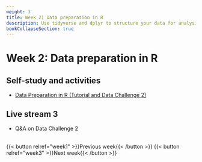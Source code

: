 ```yaml
---
weight: 3
title: Week 2) Data preparation in R
description: Use tidyverse and dplyr to structure your data for analysis, and generate data reports using R Markdown.
bookCollapseSection: true
---
```


# Week 2: Data preparation in R

## Self-study and activities
- [Data Preparation in R (Tutorial and Data Challenge 2)](docs/tutorials/data-preparation)

## Live stream 3
- Q&A on Data Challenge 2

<!--- Ethics in scraping and APIs *live*
-->

<br>
{{< button relref="week1" >}}Previous week{{< /button >}}
{{< button relref="week3" >}}Next week{{< /button >}}
